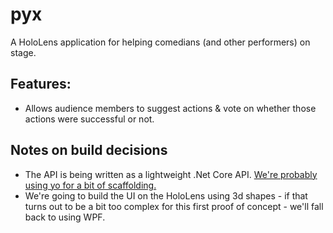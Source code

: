 # pyx
A HoloLens application for helping comedians (and other performers) on stage.

## Features:
- Allows audience members to suggest actions & vote on whether those actions were successful or not.

## Notes on build decisions
- The API is being written as a lightweight .Net Core API. [We're probably using yo for a bit of scaffolding.](https://dotnetcoretutorials.com/2017/03/19/using-yeoman-asp-net-core/)
- We're going to build the UI on the HoloLens using 3d shapes - if that turns out to be a bit too complex for this first proof of concept - we'll fall back to using WPF.
